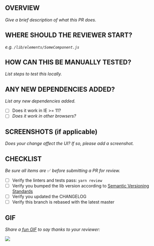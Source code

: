 ## OVERVIEW

_Give a brief description of what this PR does._

## WHERE SHOULD THE REVIEWER START?

_e.g. `/lib/elements/SomeComponent.js`_

## HOW CAN THIS BE MANUALLY TESTED?

_List steps to test this locally._

## ANY NEW DEPENDENCIES ADDED?

_List any new dependencies added._

- [ ] Does it work in IE >= 11?
- [ ] _Does it work in other browsers?_

## SCREENSHOTS (if applicable)

_Does your change affect the UI? If so, please add a screenshot._

## CHECKLIST

_Be sure all items are_ ✅ _before submitting a PR for review._

- [ ] Verify the linters and tests pass: `yarn review`
- [ ] Verify you bumped the lib version according to [Semantic Versioning Standards](http://semver.org)
- [ ] Verify you updated the CHANGELOG
- [ ] Verify this branch is rebased with the latest master

## GIF

_Share a [fun GIF](https://giphy.com) to say thanks to your reviewer:_

![](https://media.giphy.com/media/xTiTnfkt9wCx4fuWhW/giphy.gif)
